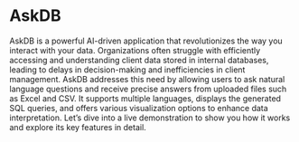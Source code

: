 # AskDB

AskDB is a powerful AI-driven application that revolutionizes the way you interact with your data. Organizations often struggle with efficiently accessing and understanding client data stored in internal databases, leading to delays in decision-making and inefficiencies in client management. AskDB addresses this need by allowing users to ask natural language questions and receive precise answers from uploaded files such as Excel and CSV. It supports multiple languages, displays the generated SQL queries, and offers various visualization options to enhance data interpretation. Let’s dive into a live demonstration to show you how it works and explore its key features in detail.

